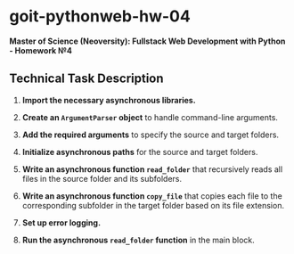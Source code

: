 # goit-pythonweb-hw-04
**Master of Science (Neoversity): Fullstack Web Development with Python - Homework №4**

## Technical Task Description

1. **Import the necessary asynchronous libraries.**

2. **Create an `ArgumentParser` object** to handle command-line arguments.

3. **Add the required arguments** to specify the source and target folders.

4. **Initialize asynchronous paths** for the source and target folders.

5. **Write an asynchronous function `read_folder`** that recursively reads all files in the source folder and its subfolders.

6. **Write an asynchronous function `copy_file`** that copies each file to the corresponding subfolder in the target folder based on its file extension.

7. **Set up error logging.**

8. **Run the asynchronous `read_folder` function** in the main block.
